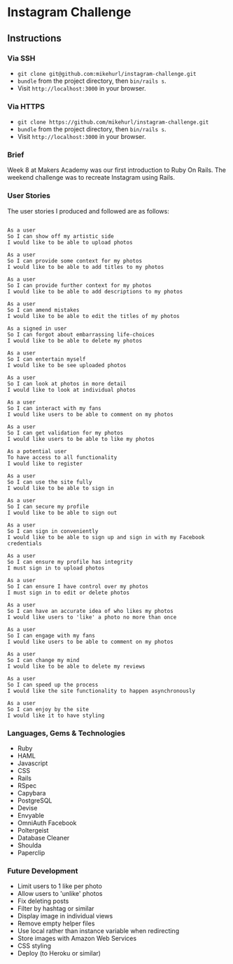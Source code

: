 # Instagram Challenge

## Instructions

### Via SSH

* `git clone git@github.com:mikehurl/instagram-challenge.git`
* `bundle` from the project directory, then `bin/rails s`.
* Visit `http://localhost:3000` in your browser.

### Via HTTPS

* `git clone https://github.com/mikehurl/instagram-challenge.git`
* `bundle` from the project directory, then `bin/rails s`.
* Visit `http://localhost:3000` in your browser.

### Brief

Week 8 at Makers Academy was our first introduction to Ruby On Rails.
The weekend challenge was to recreate Instagram using Rails.

### User Stories

The user stories I produced and followed are as follows:

```

As a user
So I can show off my artistic side
I would like to be able to upload photos

As a user
So I can provide some context for my photos
I would like to be able to add titles to my photos

As a user
So I can provide further context for my photos
I would like to be able to add descriptions to my photos

As a user
So I can amend mistakes
I would like to be able to edit the titles of my photos

As a signed in user
So I can forgot about embarrassing life-choices
I would like to be able to delete my photos

As a user
So I can entertain myself
I would like to be see uploaded photos

As a user
So I can look at photos in more detail
I would like to look at individual photos

As a user
So I can interact with my fans
I would like users to be able to comment on my photos

As a user
So I can get validation for my photos
I would like users to be able to like my photos

As a potential user
To have access to all functionality
I would like to register

As a user
So I can use the site fully
I would like to be able to sign in

As a user
So I can secure my profile
I would like to be able to sign out

As a user
So I can sign in conveniently
I would like to be able to sign up and sign in with my Facebook credentials

As a user
So I can ensure my profile has integrity
I must sign in to upload photos

As a user
So I can ensure I have control over my photos
I must sign in to edit or delete photos

As a user
So I can have an accurate idea of who likes my photos
I would like users to 'like' a photo no more than once

As a user
So I can engage with my fans
I would like users to be able to comment on my photos

As a user
So I can change my mind
I would like to be able to delete my reviews

As a user
So I can speed up the process
I would like the site functionality to happen asynchronously

As a user
So I can enjoy by the site
I would like it to have styling
```

### Languages, Gems & Technologies

* Ruby
* HAML
* Javascript
* CSS
* Rails
* RSpec
* Capybara
* PostgreSQL
* Devise
* Envyable
* OmniAuth Facebook
* Poltergeist
* Database Cleaner
* Shoulda
* Paperclip

### Future Development

* Limit users to 1 like per photo
* Allow users to 'unlike' photos
* Fix deleting posts
* Filter by hashtag or similar
* Display image in individual views
* Remove empty helper files
* Use local rather than instance variable when redirecting
* Store images with Amazon Web Services
* CSS styling
* Deploy (to Heroku or similar)
